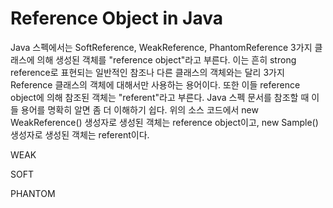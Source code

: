 # Reference Object in Java

Java 스펙에서는 SoftReference, WeakReference, PhantomReference 3가지 클래스에 의해 생성된 객체를 "reference object"라고 부른다. 이는 흔히 strong reference로 표현되는 일반적인 참조나 다른 클래스의 객체와는 달리 3가지 Reference 클래스의 객체에 대해서만 사용하는 용어이다. 또한 이들 reference object에 의해 참조된 객체는 "referent"라고 부른다. Java 스펙 문서를 참조할 때 이들 용어를 명확히 알면 좀 더 이해하기 쉽다. 위의 소스 코드에서 new WeakReference\(\) 생성자로 생성된 객체는 reference object이고, new Sample\(\) 생성자로 생성된 객체는 referent이다.

WEAK

SOFT

PHANTOM

